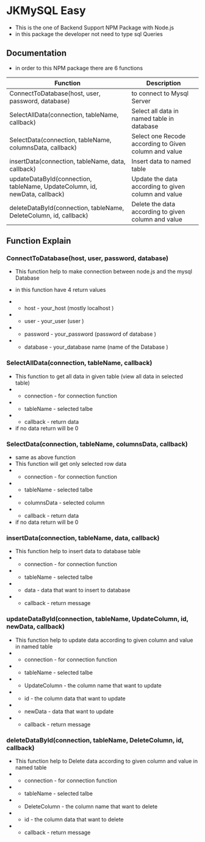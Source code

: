 # JKMySQL Easy 

- This is the one of Backend Support NPM Package with Node.js
- in this package the developer not need to type sql Queries

## Documentation

- in order to this NPM package there are 6 functions

| Function | Description |
|-----|------|
| ConnectToDatabase(host, user, password, database) | to connect to Mysql Server |
| SelectAllData(connection, tableName, callback) | Select all data in named table in database | 
| SelectData(connection, tableName, columnsData, callback) | Select one Recode according to Given column and value |
| insertData(connection, tableName, data, callback) | Insert data to named table |
| updateDataById(connection, tableName, UpdateColumn, id, newData, callback) | Update the data according to given column and value |
| deleteDataById(connection, tableName, DeleteColumn, id, callback) | Delete the data according to given column and value |


## Function Explain

### ConnectToDatabase(host, user, password, database)

- This function help to make connection between node.js and the mysql Database 
- in this function have 4 return values

- - host - your_host (mostly localhost )
- - user - your_user (user )
- - password - your_password (password of database )
- - database - your_database name (name of the Database )

### SelectAllData(connection, tableName, callback)

- This function to get all data in given table (view all data in selected table)
- - connection - for connection function
- - tableName - selected talbe
- - callback - return data
- if no data return will be 0

### SelectData(connection, tableName, columnsData, callback)

- same as above function
- This function will get only selected row data 
- - connection - for connection function
- - tableName - selected talbe
- - columnsData - selected column
- - callback - return data
- if no data return will be 0

### insertData(connection, tableName, data, callback)

- This function help to insert data to database table
- - connection - for connection function
- - tableName - selected talbe
- - data - data that want to insert to database
- - callback - return message

### updateDataById(connection, tableName, UpdateColumn, id, newData, callback)

- This function help to update data according to given column and value in named table
- - connection - for connection function
- - tableName - selected talbe
- - UpdateColumn - the column name that want to update
- - id - the column data that want to update
- - newData - data that want to update 
- - callback - return message

### deleteDataById(connection, tableName, DeleteColumn, id, callback)

- This function help to Delete data according to given column and value in named table
- - connection - for connection function
- - tableName - selected talbe
- - DeleteColumn - the column  name that want to delete
- - id - the column data that want to delete
- - callback - return message